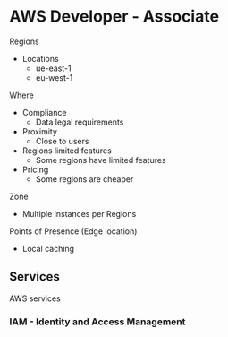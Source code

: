 # AWS Developer - Associate

Regions
- Locations
	- ue-east-1
	- eu-west-1

Where
- Compliance
	- Data legal requirements
- Proximity
	- Close to users
- Regions limited features
	- Some regions have limited features
- Pricing
	- Some regions are cheaper

Zone
- Multiple instances per Regions

Points of Presence (Edge location)
- Local caching

## Services

AWS services

### IAM - Identity and Access Management


